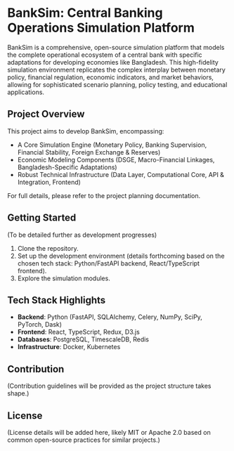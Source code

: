 # BankSim: Central Banking Operations Simulation Platform

BankSim is a comprehensive, open-source simulation platform that models the complete operational ecosystem of a central bank with specific adaptations for developing economies like Bangladesh. This high-fidelity simulation environment replicates the complex interplay between monetary policy, financial regulation, economic indicators, and market behaviors, allowing for sophisticated scenario planning, policy testing, and educational applications.

## Project Overview

This project aims to develop BankSim, encompassing:

 
- A Core Simulation Engine (Monetary Policy, Banking Supervision, Financial Stability, Foreign Exchange & Reserves)
- Economic Modeling Components (DSGE, Macro-Financial Linkages, Bangladesh-Specific Adaptations)
- Robust Technical Infrastructure (Data Layer, Computational Core, API & Integration, Frontend)

For full details, please refer to the project planning documentation.

## Getting Started

(To be detailed further as development progresses)

 
1. Clone the repository.
2. Set up the development environment (details forthcoming based on the chosen tech stack: Python/FastAPI backend, React/TypeScript frontend).
3. Explore the simulation modules.

## Tech Stack Highlights

- **Backend**: Python (FastAPI, SQLAlchemy, Celery, NumPy, SciPy, PyTorch, Dask)
- **Frontend**: React, TypeScript, Redux, D3.js
- **Databases**: PostgreSQL, TimescaleDB, Redis
- **Infrastructure**: Docker, Kubernetes

## Contribution

(Contribution guidelines will be provided as the project structure takes shape.)

## License

(License details will be added here, likely MIT or Apache 2.0 based on common open-source practices for similar projects.)
